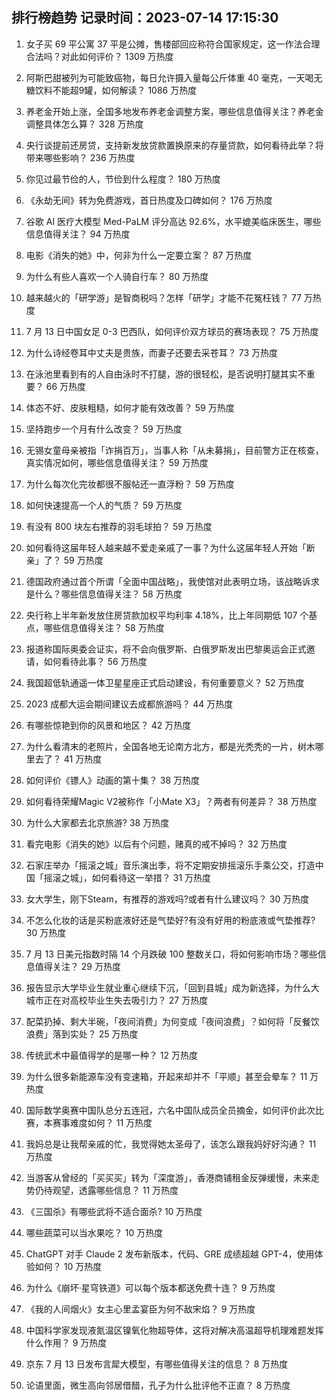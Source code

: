 
## 排行榜趋势 记录时间：2023-07-14 17:15:30
  
  1. 女子买 69 平公寓 37 平是公摊，售楼部回应称符合国家规定，这一作法合理合法吗？对此如何评价？ 1309 万热度
    
  2. 阿斯巴甜被列为可能致癌物，每日允许摄入量每公斤体重 40 毫克，一天喝无糖饮料不能超9罐，如何解读？ 1086 万热度
    
  3. 养老金开始上涨，全国多地发布养老金调整方案，哪些信息值得关注？养老金调整具体怎么算？ 328 万热度
    
  4. 央行谈提前还房贷，支持新发放贷款置换原来的存量贷款，如何看待此举？将带来哪些影响？ 236 万热度
    
  5. 你见过最节俭的人，节俭到什么程度？ 180 万热度
    
  6. 《永劫无间》转为免费游戏，首日热度及口碑如何？ 176 万热度
    
  7. 谷歌 AI 医疗大模型 Med-PaLM 评分高达 92.6%，水平媲美临床医生，哪些信息值得关注？ 94 万热度
    
  8. 电影《消失的她》中，何非为什么一定要立案？ 87 万热度
    
  9. 为什么有些人喜欢一个人骑自行车？ 80 万热度
    
  10. 越来越火的「研学游」是智商税吗？怎样「研学」才能不花冤枉钱？ 77 万热度
    
  11. 7 月 13 日中国女足 0-3 巴西队，如何评价双方球员的赛场表现？ 75 万热度
    
  12. 为什么诗经卷耳中丈夫是贵族，而妻子还要去采苍耳？ 73 万热度
    
  13. 在泳池里看到有的人自由泳时不打腿，游的很轻松，是否说明打腿其实不重要？ 66 万热度
    
  14. 体态不好、皮肤粗糙，如何才能有效改善？ 59 万热度
    
  15. 坚持跑步一个月有什么改变？ 59 万热度
    
  16. 无锡女童母亲被指「诈捐百万」，当事人称「从未募捐」，目前警方正在核查，真实情况如何，哪些信息值得关注？ 59 万热度
    
  17. 为什么每次化完妆都很不服帖还一直浮粉？ 59 万热度
    
  18. 如何快速提高一个人的气质？ 59 万热度
    
  19. 有没有 800 块左右推荐的羽毛球拍？ 59 万热度
    
  20. 如何看待这届年轻人越来越不爱走亲戚了一事？为什么这届年轻人开始「断亲」了？ 59 万热度
    
  21. 德国政府通过首个所谓「全面中国战略」，我使馆对此表明立场，该战略诉求是什么？哪些信息值得关注？ 58 万热度
    
  22. 央行称上半年新发放住房贷款加权平均利率 4.18%，比上年同期低 107 个基点，哪些信息值得关注？ 58 万热度
    
  23. 报道称国际奥委会证实，将不会向俄罗斯、白俄罗斯发出巴黎奥运会正式邀请，如何看待此事？ 56 万热度
    
  24. 我国超低轨通遥一体卫星星座正式启动建设，有何重要意义？ 52 万热度
    
  25. 2023 成都大运会期间建议去成都旅游吗？ 44 万热度
    
  26. 有哪些惊艳到你的风景和地区？ 42 万热度
    
  27. 为什么看清末的老照片，全国各地无论南方北方，都是光秃秃的一片，树木哪里去了？ 41 万热度
    
  28. 如何评价《镖人》动画的第十集？ 38 万热度
    
  29. 如何看待荣耀Magic V2被称作「小Mate X3」？两者有何差异？ 38 万热度
    
  30. 为什么大家都去北京旅游? 38 万热度
    
  31. 看完电影《消失的她》以后有个问题，赌真的戒不掉吗？ 32 万热度
    
  32. 石家庄举办「摇滚之城」音乐演出季，将不定期安排摇滚乐手乘公交，打造中国「摇滚之城」，如何看待这一举措？ 31 万热度
    
  33. 女大学生，刚下Steam，有推荐的游戏吗?或者有什么建议吗？ 30 万热度
    
  34. 不怎么化妆的话是买粉底液好还是气垫好?有没有好用的粉底液或气垫推荐? 30 万热度
    
  35. 7 月 13 日美元指数时隔 14 个月跌破 100 整数关口，将如何影响市场？哪些信息值得关注？ 29 万热度
    
  36. 报告显示大学毕业生就业重心继续下沉，「回到县城」成为新选择，为什么大城市正在对高校毕业生失去吸引力？ 27 万热度
    
  37. 配菜扔掉、剩大半碗，「夜间消费」为何变成「夜间浪费」？如何将「反餐饮浪费」落到实处？ 25 万热度
    
  38. 传统武术中最值得学的是哪一种？ 12 万热度
    
  39. 为什么很多新能源车没有变速箱，开起来却并不「平顺」甚至会晕车？ 11 万热度
    
  40. 国际数学奥赛中国队总分五连冠，六名中国队成员全员摘金，如何评价此次比赛，本赛事难度如何？ 11 万热度
    
  41. 我妈总是让我帮亲戚的忙，我觉得她太圣母了，该怎么跟我妈好好沟通？ 11 万热度
    
  42. 当游客从曾经的「买买买」转为「深度游」，香港商铺租金反弹缓慢，未来走势仍待观望，透露哪些信息？ 11 万热度
    
  43. 《三国杀》有哪些武将不适合面杀? 10 万热度
    
  44. 哪些蔬菜可以当水果吃？ 10 万热度
    
  45. ChatGPT 对手 Claude 2 发布新版本，代码、GRE 成绩超越 GPT-4，使用体验如何？ 10 万热度
    
  46. 为什么《崩坏·星穹铁道》可以每个版本都送免费十连？ 9 万热度
    
  47. 《我的人间烟火》女主心里孟宴臣为何不敌宋焰？ 9 万热度
    
  48. 中国科学家发现液氮温区镍氧化物超导体，这将对解决高温超导机理难题发挥什么作用？ 9 万热度
    
  49. 京东 7 月 13 日发布言犀大模型，有哪些值得关注的信息？ 8 万热度
    
  50. 论语里面，微生高向邻居借醋，孔子为什么批评他不正直？ 8 万热度
    